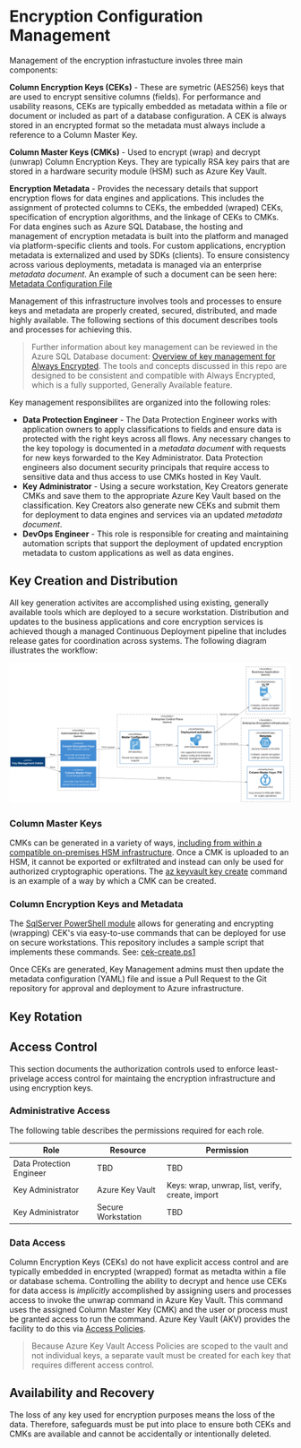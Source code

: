 # Encryption Configuration Management

Management of the encryption infrastucture involes three main components:

**Column Encryption Keys (CEKs)** - These are symetric (AES256) keys that are used to encrypt sensitive columns (fields). For performance and usability reasons, CEKs are typically embedded as metadata within a file or document or included as part of a database configuration. A CEK is always stored in an encrypted format so the metadata must always include a reference to a Column Master Key.

**Column Master Keys (CMKs)** - Used to encrypt (wrap) and decrypt (unwrap) Column Encryption Keys. They are typically RSA key pairs that are stored in a hardware security module (HSM) such as Azure Key Vault.

**Encryption Metadata** - Provides the necessary details that support encryption flows for data engines and applications. This includes the assignment of protected columns to CEKs, the embedded (wraped) CEKs, specification of encryption algorithms, and the linkage of CEKs to CMKs. For data engines such as Azure SQL Database, the hosting and management of encryption metadata is built into the platform and managed via platform-specific clients and tools. For custom applications, encryption metadata is externalized and used by SDKs (clients). To ensure consistency across various deployments, metadata is managed via an enterprise *metadata document*. An example of such a document can be seen here: [Metadata Configuration File](https://github.com/travisnielsen/column-encryption/blob/master/docs/configure-azure.md#metadata-configuration-file)
 
Management of this infrastructure involves tools and processes to ensure keys and metadata are properly created, secured, distributed, and made highly available. The following sections of this document describes tools and processes for achieving this.

> Further information about key management can be reviewed in the Azure SQL Database document: [Overview of key management for Always Encrypted](https://docs.microsoft.com/en-us/sql/relational-databases/security/encryption/overview-of-key-management-for-always-encrypted?view=azuresqldb-current). The tools and concepts discussed in this repo are designed to be consistent and compatible with Always Encrypted, which is a fully supported, Generally Available feature.

Key management responsibilites are organized into the following roles:

* **Data Protection Engineer** - The Data Protection Engineer works with application owners to apply classifications to fields and ensure data is protected with the right keys across all flows. Any necessary changes to the key topology is documented in a *metadata document* with requests for new keys forwarded to the Key Administrator. Data Protection engineers also document security principals that require access to sensitive data and thus access to use CMKs hosted in Key Vault.
* **Key Administrator** - Using a secure workstation, Key Creators generate CMKs and save them to the appropriate Azure Key Vault based on the classification. Key Creators also generate new CEKs and submit them for deployment to data engines and services via an updated *metadata document*.
* **DevOps Engineer** - This role is responsible for creating and maintaining automation scripts that support the deployment of updated encryption metadata to custom applications as well as data engines.

## Key Creation and Distribution

All key generation activites are accomplished using existing, generally available tools which are deployed to a secure workstation. Distribution and updates to the business applications and core encryption services is achieved though a managed Continuous Deployment pipeline that includes release gates for coordination across systems. The following diagram illustrates the workflow:

<img src="img/key-creation-distribution.png"/>

### Column Master Keys

CMKs can be generated in a variety of ways, [including from within a compatible on-premises HSM infrastructure](https://docs.microsoft.com/en-us/azure/key-vault/key-vault-hsm-protected-keys). Once a CMK is uploaded to an HSM, it cannot be exported or exfiltrated and instead can only be used for authorized cryptographic operations. The [az keyvault key create](https://docs.microsoft.com/en-us/cli/azure/keyvault/key?view=azure-cli-latest#az-keyvault-key-create) command is an example of a way by which a CMK can be created.

### Column Encryption Keys and Metadata

The [SqlServer PowerShell module](https://docs.microsoft.com/en-us/sql/relational-databases/security/encryption/configure-column-encryption-using-powershell?view=azuresqldb-current) allows for generating and encrypting (wrapping) CEK's via easy-to-use commands that can be deployed for use on secure workstations. This repository includes a sample script that implements these commands. See: [cek-create.ps1](../scripts/cek-create.ps1)

Once CEKs are generated, Key Management admins must then update the metadata configuration (YAML) file and issue a Pull Request to the Git repository for approval and deployment to Azure infrastructure.

## Key Rotation

## Access Control

This section documents the authorization controls used to enforce least-privelage access control for maintaing the encryption infrastructure and using encryption keys.

### Administrative Access

The following table describes the permissions required for each role.

| Role                     | Resource            | Permission                       |
|--------------------------|---------------------|----------------------------------|
| Data Protection Engineer | TBD                 | TBD                              |
| Key Administrator        | Azure Key Vault     | Keys: wrap, unwrap, list, verify, create, import |
| Key Administrator        | Secure Workstation  | TBD |


### Data Access

Column Encryption Keys (CEKs) do not have explicit access control and are typically embedded in encrypted (wrapped) format as metadta within a file or database schema. Controlling the ability to decrypt and hence use CEKs for data access is *implicitly* accomplished by assigning users and processes access to invoke the unwrap command in Azure Key Vault. This command uses the assigned Column Master Key (CMK) and the user or process must be granted access to run the command. Azure Key Vault (AKV) provides the facility to do this via [Access Policies](https://docs.microsoft.com/en-us/azure/key-vault/key-vault-secure-your-key-vault).

> Because Azure Key Vault Access Policies are scoped to the vault and not individual keys, a separate vault must be created for each key that requires different access control.


## Availability and Recovery

The loss of any key used for encryption purposes means the loss of the data. Therefore, safeguards must be put into place to ensure both CEKs and CMKs are available and cannot be accidentally or intentionally deleted.
